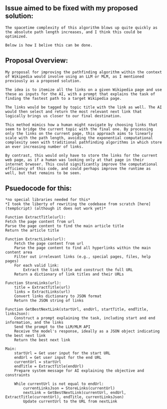 ## Issue aimed to be fixed with my proposed solution:
    The spacetime complexity of this algorithm blows up quite quickly as the absolute path length increases, and I think this could be optimized. 
    
    Below is how I belive this can be done. 


## Proposal Overview: 
    My proposal for improving the pathfinding algorithm within the context of Wikipedia would involve using an LLM or MLM, as I mentioned previously as a proposed solution. 
    
    The idea is to itemize all the links on a given Wikipedia page and use these as inputs for the AI, with a prompt that explains the task of finding the fastest path to a target Wikipedia page. 
    
    The links would be tagged by topic title with the link as well. The AI would then select and return the most relevant next link that logically brings us closer to our final destination. 
    
    This method mimics how a human might navigate by choosing links that seem to bridge the current topic with the final one. By processing only the links on the current page, this approach aims to linearly scale with the path length, avoiding the exponential computational complexity seen with traditional pathfinding algorithms in which store an ever increasing number of links. 
    
    By contrast, this would only have to store the links for the current web page, as if a human was looking only at that page in their internet brwoser. This could significantly improve the computational efficiency of this code, and could perhaps improve the runtime as well, but that remains to be seen. 


## Psuedocode for this: 
    *no special libraries needed for this*
    *I took the liberty of rewriting the codebase from scratch [here](tempScript) (although it does not work yet)*

    Function ExtractTitle(url):
    Fetch the page content from url
    Parse the page content to find the main article title
    Return the article title

    Function ExtractLinks(url):
        Fetch the page content from url
        Parse the page content to find all hyperlinks within the main content area
        Filter out irrelevant links (e.g., special pages, files, help pages)
        For each valid link:
            Extract the link title and construct the full URL
        Return a dictionary of link titles and their URLs

    Function StoreLinks(url):
        title = ExtractTitle(url)
        links = ExtractLinks(url)
        Convert links dictionary to JSON format
        Return the JSON string of links

    Function GetBestNextLink(startUrl, endUrl, startTitle, endTitle, linksJson):
        Construct a prompt explaining the task, including start and end information, and the links
        Send the prompt to the LLM/MLM API
        Receive the model's response, ideally as a JSON object indicating the best next link
        Return the best next link

    Main:
        startUrl = Get user input for the start URL
        endUrl = Get user input for the end URL
        currentUrl = startUrl
        endTitle = ExtractTitle(endUrl)
        Prepare system message for AI explaining the objective and constraints

        While currentUrl is not equal to endUrl:
            currentLinksJson = StoreLinks(currentUrl)
            nextLink = GetBestNextLink(currentUrl, endUrl, ExtractTitle(currentUrl), endTitle, currentLinksJson)
            Update currentUrl to the URL from nextLink

